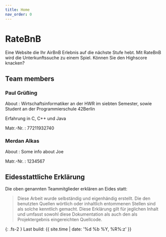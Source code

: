 ```yaml
---
title: Home
nav_order: 0
---
```


# RateBnB

Eine Website die Ihr AirBnB Erlebnis auf die nächste Stufe hebt. Mit RateBnB wird die Unterkunftssuche zu einem Spiel. Können Sie den Highscore knacken?

## Team members

### Paul Grüßing

About
: Wirtschaftsinformatiker an der HWR im siebten Semester, sowie Student an der Programmierschule 42Berlin

Erfahrung in C, C++ und Java

Matr.-Nr.
: 77211932740

### Merdan Alkas

About
: Some info about Joe

Matr.-Nr.
: 1234567

## Eidesstattliche Erklärung

Die oben genannten Teammitglieder erklären an Eides statt:

> Diese Arbeit wurde selbständig und eigenhändig erstellt. Die den benutzten Quellen wörtlich oder inhaltlich entommenen Stellen sind als solche kenntlich gemacht. Diese Erklärung gilt für jeglichen Inhalt und umfasst sowohl diese Dokumentation als auch den als Projektergebnis eingereichten Quellcode.

{: .fs-2 }
Last build: {{ site.time | date: '%d %b %Y, %R%:z' }}
